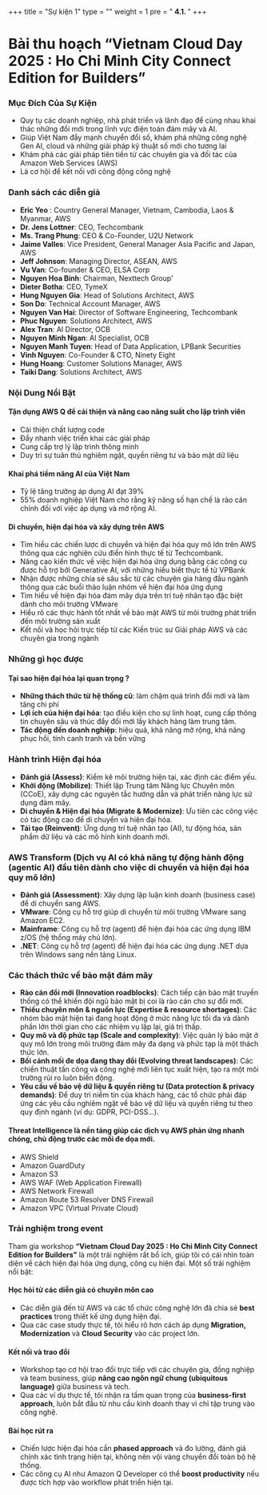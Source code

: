 +++
title = "Sự kiện 1"
type = ""
weight = 1
pre = " <b> 4.1. </b> "
+++

# Bài thu hoạch “Vietnam Cloud Day 2025 : Ho Chi Minh City Connect Edition for Builders”

### Mục Đích Của Sự Kiện

- Quy tụ các doanh nghiệp, nhà phát triển và lãnh đạo để cùng nhau khai thác những đổi mới trong lĩnh vực điện toán đám mây và AI.
- Giúp Việt Nam đẩy mạnh chuyển đổi số, khám phá những công nghệ Gen AI, cloud và những giải pháp kỹ thuật số mới cho tương lai
- Khám phá các giải pháp tiên tiến từ các chuyên gia và đối tác của Amazon Web Services (AWS)
- Là cơ hội để kết nối với công động công nghệ

### Danh sách các diễn giả
- **Eric Yeo** : Country General Manager, Vietnam, Cambodia, Laos & Myanmar, AWS
- **Dr. Jens Lottner**: CEO, Techcombank
- **Ms. Trang Phung**: CEO & Co-Founder, U2U Network
- **Jaime Valles**: Vice President, General Manager Asia Pacific and Japan, AWS
- **Jeff Johnson**: Managing Director, ASEAN, AWS
- **Vu Van**: Co-founder & CEO, ELSA Corp
- **Nguyen Hoa Binh**: Chairman, Nexttech Group'
- **Dieter Botha**: CEO, TymeX
- **Hung Nguyen Gia**: Head of Solutions Architect, AWS
- **Son Do**: Technical Account Manager, AWS
- **Nguyen Van Hai**: Director of Software Engineering, Techcombank
- **Phuc Nguyen**: Solutions Architect, AWS
- **Alex Tran**: AI Director, OCB
- **Nguyen Minh Ngan**: AI Specialist, OCB
- **Nguyen Manh Tuyen**: Head of Data Application, LPBank Securities
- **Vinh Nguyen**: Co-Founder & CTO, Ninety Eight
- **Hung Hoang**: Customer Solutions Manager, AWS
- **Taiki Dang**: Solutions Architect, AWS

### Nội Dung Nổi Bật

#### Tận dụng AWS Q để cải thiện và nâng cao năng suất cho lập trình viên

- Cải thiện chất lượng code
- Đẩy nhanh việc triển khai các giải pháp
- Cung cấp trợ lý lập trình thông minh
- Duy trì sự tuân thủ nghiêm ngặt, quyền riêng tư và bảo mật dữ liệu

#### Khai phá tiềm năng AI của Việt Nam

- Tỷ lệ tăng trưởng áp dụng AI đạt 39%
- 55% doanh nghiệp Việt Nam cho rằng kỹ năng số hạn chế là rào cản chính đối với việc áp dụng và mở rộng AI.

#### Di chuyển, hiện đại hóa và xây dựng trên AWS

- Tìm hiểu các chiến lược di chuyển và hiện đại hóa quy mô lớn trên AWS thông qua các nghiên cứu điển hình thực tế từ Techcombank.
- Nâng cao kiến thức về việc hiện đại hóa ứng dụng bằng các công cụ được hỗ trợ bởi Generative AI, với những hiểu biết thực tế từ VPBank
- Nhận được những chia sẻ sâu sắc từ các chuyên gia hàng đầu ngành thông qua các buổi thảo luận nhóm về hiện đại hóa ứng dụng
- Tìm hiểu về hiện đại hóa đám mây dựa trên trí tuệ nhân tạo đặc biệt dành cho môi trường VMware
- Hiểu rõ các thực hành tốt nhất về bảo mật AWS từ môi trường phát triển đến môi trường sản xuất
- Kết nối và học hỏi trực tiếp từ các Kiến trúc sư Giải pháp AWS và các chuyên gia trong ngành

### Những gì học được

#### Tại sao hiện đại hóa lại quan trọng ?

- **Những thách thức từ hệ thống cũ**: làm chậm quá trình đổi mới và làm tăng chi phí
- **Lợi ích của hiện đại hóa**: tạo điều kiện cho sự linh hoạt, cung cấp thông tin chuyên sâu và thúc đẩy đổi mới lấy khách hàng làm trung tâm.
- **Tác động đến doanh nghiệp**: hiệu quả, khả năng mở rộng, khả năng phục hồi, tính canh tranh và bền vững

### Hành trình Hiện đại hóa

- **Đánh giá (Assess)**: Kiểm kê môi trường hiện tại, xác định các điểm yếu.
- **Khởi động (Mobilize)**: Thiết lập Trung tâm Năng lực Chuyên môn (CCoE), xây dựng các nguyên tắc hướng dẫn và phát triển năng lực sử dụng đám mây.
- **Di chuyển & Hiện đại hóa (Migrate & Modernize)**: Ưu tiên các công việc có tác động cao để di chuyển và hiện đại hóa.
- **Tái tạo (Reinvent)**: Ứng dụng trí tuệ nhân tạo (AI), tự động hóa, sản phẩm dữ liệu và các mô hình kinh doanh mới.

### AWS Transform (Dịch vụ AI có khả năng tự động hành động (agentic AI) đầu tiên dành cho việc di chuyển và hiện đại hóa quy mô lớn)

- **Đánh giá (Assessment)**: Xây dựng lập luận kinh doanh (business case) để di chuyển sang AWS.
- **VMware**: Công cụ hỗ trợ giúp di chuyển từ môi trường VMware sang Amazon EC2.
- **Mainframe**: Công cụ hỗ trợ (agent) để hiện đại hóa các ứng dụng IBM z/OS (hệ thống máy chủ lớn).
- **.NET**: Công cụ hỗ trợ (agent) để hiện đại hóa các ứng dụng .NET dựa trên Windows sang nền tảng Linux.

### Các thách thức về bảo mật đám mây

- **Rào cản đổi mới (Innovation roadblocks)**: Cách tiếp cận bảo mật truyền thống có thể khiến đội ngũ bảo mật bị coi là rào cản cho sự đổi mới.
- **Thiếu chuyên môn & nguồn lực (Expertise & resource shortages)**: Các nhóm bảo mật hiện tại đang hoạt động ở mức năng lực tối đa và dành phần lớn thời gian cho các nhiệm vụ lặp lại, giá trị thấp.
- **Quy mô và độ phức tạp (Scale and complexity)**: Việc quản lý bảo mật ở quy mô lớn trong môi trường đám mây đa dạng và phức tạp là một thách thức lớn.
- **Bối cảnh mối đe dọa đang thay đổi (Evolving threat landscapes)**: Các chiến thuật tấn công và công nghệ mới liên tục xuất hiện, tạo ra một môi trường rủi ro luôn biến động.
- **Yêu cầu về bảo vệ dữ liệu & quyền riêng tư (Data protection & privacy demands)**: Để duy trì niềm tin của khách hàng, các tổ chức phải đáp ứng các yêu cầu nghiêm ngặt về bảo vệ dữ liệu và quyền riêng tư theo quy định ngành (ví dụ: GDPR, PCI-DSS…).

#### Threat Intelligence  là nền tảng giúp các dịch vụ AWS phản ứng nhanh chóng, chủ động trước các mối đe dọa mới. 

- AWS Shield
- Amazon GuardDuty
- Amazon S3
- AWS WAF (Web Application Firewall)
- AWS Network Firewall
- Amazon Route 53 Resolver DNS Firewall
- Amazon VPC (Virtual Private Cloud)


### Trải nghiệm trong event

Tham gia workshop **“Vietnam Cloud Day 2025 : Ho Chi Minh City Connect Edition for Builders”** là một trải nghiệm rất bổ ích, giúp tôi có cái nhìn toàn diện về cách hiện đại hóa ứng dụng, công cụ hiện đại. Một số trải nghiệm nổi bật:

#### Học hỏi từ các diễn giả có chuyên môn cao
- Các diễn giả đến từ AWS và các tổ chức công nghệ lớn đã chia sẻ **best practices** trong thiết kế ứng dụng hiện đại.
- Qua các case study thực tế, tôi hiểu rõ hơn cách áp dụng **Migration, Modernization** và **Cloud Security** vào các project lớn.

#### Kết nối và trao đổi
- Workshop tạo cơ hội trao đổi trực tiếp với các chuyên gia, đồng nghiệp và team business, giúp **nâng cao ngôn ngữ chung (ubiquitous language)** giữa business và tech.
- Qua các ví dụ thực tế, tôi nhận ra tầm quan trọng của **business-first approach**, luôn bắt đầu từ nhu cầu kinh doanh thay vì chỉ tập trung vào công nghệ.

#### Bài học rút ra
- Chiến lược hiện đại hóa cần **phased approach** và đo lường, đánh giá chính xác tình trạng hiện tại, không nên vội vàng chuyển đổi toàn bộ hệ thống.
- Các công cụ AI như Amazon Q Developer có thể **boost productivity** nếu được tích hợp vào workflow phát triển hiện tại.
